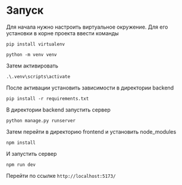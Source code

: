 # Запуск 
Для начала нужно настроить виртуальное окружение. Для его установки в корне проекта ввести команды
```
pip install virtualenv
```
```
python -m venv venv
```
Затем активировать
```
.\.venv\scripts\activate   
```
После активации установить зависимости в директории backend
```
pip install -r requirements.txt
```
В директории backend запустить сервер
```
python manage.py runserver
```
Затем перейти в директорию frontend и установить node_modules
```
npm install
```
И запустить сервер
```
npm run dev
```
Перейти по ссылке `http://localhost:5173/`
